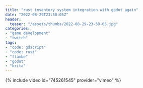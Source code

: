 ```yaml
---
title: "rust inventory system integration with godot again"
date: "2022-08-29T23:50:05Z"
header:
  teaser: "/assets/thumbs/2022-08-29-23-50-05.jpg"
categories:
- "game development"
- "twitch"
tags:
- "code: gdscript"
- "code: rust"
- "flambe"
- "godot"
- "krita"
---
```

{% include video id="745261545" provider="vimeo" %}

